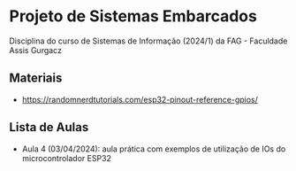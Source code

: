 # Projeto de Sistemas Embarcados

Disciplina do curso de Sistemas de Informação (2024/1) da FAG - Faculdade Assis Gurgacz

## Materiais

- https://randomnerdtutorials.com/esp32-pinout-reference-gpios/

## Lista de Aulas

- Aula 4 (03/04/2024): aula prática com exemplos de utilização de IOs do microcontrolador ESP32

